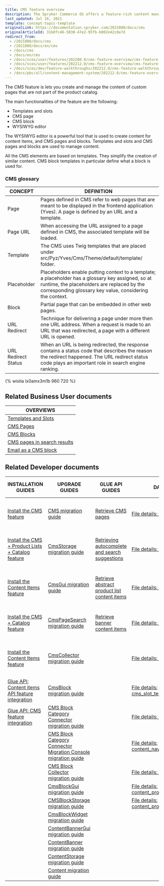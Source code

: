 ```yaml
---
title: CMS feature overview
description: The Spryker Commerce OS offers a feature-rich content management system that allows providing the right content at the right place at the right time.
last_updated: Jul 16, 2021
template: concept-topic-template
originalLink: https://documentation.spryker.com/2021080/docs/cms
originalArticleId: 31b0fc46-5030-47e2-95fb-b002e42c8e7d
redirect_from:
  - /2021080/docs/cms
  - /2021080/docs/en/cms
  - /docs/cms
  - /docs/en/cms
  - /docs/scos/user/features/202200.0/cms-feature-overview/cms-feature-overview.html
  - /docs/scos/user/features/202212.0/cms-feature-overview/cms-feature-overview.html
  - /docs/scos/dev/feature-walkthroughs/202212.0/cms-feature-walkthrough/cms-feature-walkthrough.html
  - /docs/pbc/all/content-management-system/202212.0/cms-feature-overview/cms-feature-overview.html
---
```


The *CMS* feature is lets you create and manage the content of custom pages that are not part of the product catalog.

The main functionalities of the feature are the following:
* Templates and slots
* CMS page
* CMS block
* WYSIWYG editor

The WYSIWYG editor is a powerful tool that is used to create content for content items, and CMS pages and blocks. Templates and slots and CMS pages and blocks are used to manage content.

All the CMS elements are based on templates. They simplify the creation of similar content. CMS block templates in particular define what a block is used for.

### CMS glossary

<div class="width-100">

| CONCEPT | DEFINITION |
| --- | --- |
| Page | Pages defined in CMS refer to web pages that are meant to be displayed in the frontend application (Yves). A page is defined by an URL and a template. |
| Page URL | When accessing the URL assigned to a page defined in CMS, the associated template will be loaded. |
| Template | The CMS uses Twig templates that are placed under src/Pyz/Yves/Cms/Theme/default/template/ folder. |
| Placeholder | Placeholders enable putting context to a template; a placeholder has a glossary key assigned, so at runtime, the placeholders are replaced by the corresponding glossary key value, considering the context. |
| Block | Partial page that can be embedded in other web pages. |
| URL Redirect | Technique for delivering a page under more then one URL address. When a request is made to an URL that was redirected, a page with a different URL is opened. |
| URL Redirect Status | When an URL is being redirected, the response contains a status code that describes the reason the redirect happened. The URL redirect status code plays an important role in search engine ranking. |

</div>

{% wistia lx0amx3m1b 960 720 %}

## Related Business User documents

|OVERVIEWS|
|---|
| [Templates and Slots](/docs/pbc/all/content-management-system/{{page.version}}/base-shop/cms-feature-overview/templates-and-slots-overview.html)  |
| [CMS Pages](/docs/pbc/all/content-management-system/{{page.version}}/base-shop/cms-feature-overview/cms-pages-overview.html)  |
| [CMS Blocks](/docs/pbc/all/content-management-system/{{page.version}}/base-shop/cms-feature-overview/cms-blocks-overview.html)  |
| [CMS pages in search results](/docs/pbc/all/content-management-system/{{page.version}}/base-shop/cms-feature-overview/cms-pages-in-search-results-overview.html)  |
| [Email as a CMS block](/docs/pbc/all/content-management-system/{{page.version}}/base-shop/cms-feature-overview/email-as-a-cms-block-overview.html)  |



## Related Developer documents

| INSTALLATION GUIDES | UPGRADE GUIDES| GLUE API GUIDES  | DATA IMPORT | TUTORIALS AND HOWTOS | TECHNICAL ENHANCEMENTS | REFERENCES |
|---------|---------|---------|---------|---------|---------|---------|
| [Install the CMS feature](/docs/pbc/all/content-management-system/{{page.version}}/base-shop/install-and-upgrade/install-features/install-the-cms-feature.html)  | [CMS migration guide](/docs/pbc/all/content-management-system/{{page.version}}/base-shop/install-and-upgrade/upgrade-modules/upgrade-the-cms-module.html)  |  [Retrieve CMS pages](/docs/pbc/all/content-management-system/{{page.version}}/base-shop/manage-using-glue-api/retrieve-cms-pages.html) | [File details: cms_page.csv](/docs/pbc/all/content-management-system/{{page.version}}/base-shop/import-and-export-data/import-file-details-cms-page.csv.html)  | [HowTo: Create CMS templates](/docs/pbc/all/content-management-system/{{page.version}}/base-shop/tutorials-and-howtos/create-cms-templates.html)  | [Enabling the category CMS blocks](/docs/pbc/all/content-management-system/{{page.version}}/base-shop/install-and-upgrade/install-category-cms-blocks.html) | [CMS extension points: Reference information](/docs/scos/dev/feature-walkthroughs/{{page.version}}/cms-feature-walkthrough/cms-extension-points-reference-information.html) |
| [Install the CMS + Product Lists + Catalog feature](/docs/pbc/all/content-management-system/{{page.version}}/base-shop/install-and-upgrade/install-features/install-the-cms-product-lists-catalog-feature.html)  | [CmsStorage migration guide](/docs/pbc/all/content-management-system/{{page.version}}/base-shop/install-and-upgrade/upgrade-modules/upgrade-the-cmsstorage-module.html) |  [Retrieving autocomplete and search suggestions](/docs/pbc/all/search/{{page.version}}/base-shop/manage-using-glue-api/glue-api-retrieve-autocomplete-and-search-suggestions.html) | [File details: cms_block.csv](/docs/pbc/all/content-management-system/{{page.version}}/base-shop/import-and-export-data/import-file-details-cms-block.csv.html)  | [HowTo: Define the maximum size of content fields](/docs/pbc/all/content-management-system/{{page.version}}/base-shop/tutorials-and-howtos/howto-define-the-maximum-size-of-content-fields.html)  | [Install product CMS blocks](/docs/pbc/all/content-management-system/{{page.version}}/base-shop/install-and-upgrade/install-product-cms-blocks.html) |   |
| [Install the Content Items feature](/docs/pbc/all/content-management-system/{{page.version}}/base-shop/install-and-upgrade/install-features/install-the-content-items-feature.html) | [CmsGui migration guide](/docs/pbc/all/content-management-system/{{page.version}}/base-shop/install-and-upgrade/upgrade-modules/upgrade-the-cmsgui-module.html) | [Retrieve abstract product list content items](/docs/pbc/all/content-management-system/{{page.version}}/base-shop/manage-using-glue-api/glue-api-retrieve-abstract-product-list-content-items.html)  | [File details: cms_block_store.csv](/docs/pbc/all/content-management-system/{{page.version}}/base-shop/import-and-export-data/import-file-details-cms-block-store.csv.html)  | [HowTo: Create a visibility condition for CMS blocks](/docs/pbc/all/content-management-system/{{page.version}}/base-shop/tutorials-and-howtos/create-a-visibility-condition-for-cms-blocks.html)  | [Enabling CMS block widget](/docs/dg/dev/integrate-and-configure/integrate-cms-block-widgets.html) |   |
| [Install the CMS + Catalog feature](/docs/scos/dev/feature-walkthroughs/{{page.version}}/cms-feature-walkthrough/cms-feature-walkthrough.html) | [CmsPageSearch migration guide](/docs/pbc/all/content-management-system/{{page.version}}/base-shop/install-and-upgrade/upgrade-modules/upgrade-the-cmspagesearch-module.html) | [Retrieve banner content items](/docs/pbc/all/content-management-system/{{page.version}}/base-shop/manage-using-glue-api/glue-api-retrieve-banner-content-items.html)  | [File details: cms_template.csv](/docs/pbc/all/content-management-system/{{page.version}}/base-shop/import-and-export-data/import-file-details-cms-template.csv.html)  | [HowTo: Create a custom content item](/docs/pbc/all/content-management-system/{{page.version}}/base-shop/tutorials-and-howtos/create-a-custom-content-item.html)  |   |   |
| [Install the Content Items feature](/docs/pbc/all/content-management-system/{{page.version}}/base-shop/install-and-upgrade/install-features/install-the-content-items-feature.html)  | [CmsCollector migration guide](/docs/pbc/all/content-management-system/{{page.version}}/base-shop/install-and-upgrade/upgrade-modules/upgrade-the-cmscollector-module.html) |   | [File details: cms_slot.csv](/docs/pbc/all/content-management-system/{{page.version}}/base-shop/import-and-export-data/import-file-details-cms-slot.csv.html)  | [Learn about the CoreMedia technology partner integration](/docs/pbc/all/content-management-system/{{page.version}}/base-shop/third-party-integrations/coremedia.html)  |   |   |
| [Glue API: Content items API feature integration](/docs/pbc/all/content-management-system/{{page.version}}/base-shop/install-and-upgrade/install-glue-api/install-the-content-items-glue-api.html) | [CmsBlock migration guide](/docs/pbc/all/content-management-system/{{page.version}}/base-shop/install-and-upgrade/upgrade-modules/upgrade-the-cmsblock-module.html) |   |  [File details: cms_slot_template.csv](/docs/pbc/all/content-management-system/{{page.version}}/base-shop/import-and-export-data/import-file-details-cms-slot-template.csv.html) |   |   |   |
| [Glue API: CMS feature integration](/docs/pbc/all/content-management-system/{{page.version}}/base-shop/install-and-upgrade/install-glue-api/install-the-cms-glue-api.html)  | [CMS Block Category Connector migration guide](/docs/pbc/all/content-management-system/{{page.version}}/base-shop/install-and-upgrade/upgrade-modules/upgrade-the-cmsblockcategoryconnector-module.html)|   |  [File details: cms_slot_block.csv](/docs/pbc/all/content-management-system/{{page.version}}/base-shop/import-and-export-data/import-file-details-cms-slot-block.csv.html) |   |   |   |
|   | [CMS Block Category Connector Migration Console migration guide](/docs/pbc/all/content-management-system/{{page.version}}/base-shop/install-and-upgrade/upgrade-modules/upgrade-the-cmsblockcategoryconnector-migration-console-module.html)|   |  [File details: content_navigation.csv](/docs/pbc/all/content-management-system/{{page.version}}/base-shop/import-and-export-data/import-file-details-content-navigation.csv.html) |   |   |   |
|   | [CMS Block Collector migration guide](/docs/pbc/all/content-management-system/{{page.version}}/base-shop/install-and-upgrade/upgrade-modules/upgrade-the-cmsblockcollector-module.html) |   | [File details: content_banner.csv](/docs/pbc/all/content-management-system/{{page.version}}/base-shop/import-and-export-data/import-file-details-content-banner.csv.html)   |   |   |   |
|   | [CmsBlockGui migration guide](/docs/pbc/all/content-management-system/{{page.version}}/base-shop/install-and-upgrade/upgrade-modules/upgrade-the-cmsblockgui-module.html) |   | [File details: content_product_set.csv](/docs/pbc/all/content-management-system/{{page.version}}/base-shop/import-and-export-data/import-file-details-content-product-set.csv.html)   |   |   |   |
|   | [CMSBlockStorage migration guide](/docs/pbc/all/content-management-system/{{page.version}}/base-shop/install-and-upgrade/upgrade-modules/upgrade-the-cmsblockstorage-module.html)  |   | [File details: content_product_abstract_list.csv](/docs/pbc/all/content-management-system/{{page.version}}/base-shop/import-and-export-data/import-file-details-content-product-abstract-list.csv.html)  |   |   |   |
|   | [CmsBlockWidget migration guide](/docs/pbc/all/content-management-system/{{page.version}}/base-shop/install-and-upgrade/upgrade-modules/upgrade-the-cmsblockwidget-module.html)  |   |   |   |   |   |
|   | [ContentBannerGui migration guide](/docs/pbc/all/content-management-system/{{page.version}}/base-shop/install-and-upgrade/upgrade-modules/upgrade-the-contentbannergui-module.html)   |   |   |   |   |   |
|   | [ContentBanner migration guide](/docs/pbc/all/content-management-system/{{page.version}}/base-shop/install-and-upgrade/upgrade-modules/upgrade-the-contentbanner-module.html)  |   |   |   |   |   |
|   | [ContentStorage migration guide](/docs/pbc/all/content-management-system/{{page.version}}/base-shop/install-and-upgrade/upgrade-modules/upgrade-the-contentstorage-module.html)  |   |   |   |   |   |
|   | [Content migration guide](/docs/pbc/all/content-management-system/{{page.version}}/base-shop/install-and-upgrade/upgrade-modules/upgrade-the-content-module.html)  |   |   |   |   |   |
